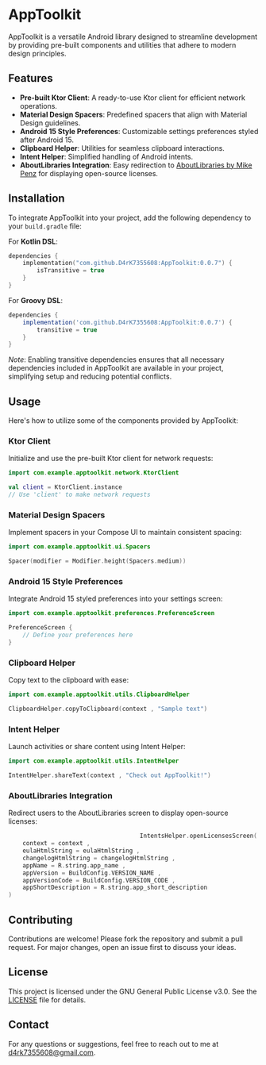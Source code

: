 # AppToolkit

AppToolkit is a versatile Android library designed to streamline development by providing pre-built
components and utilities that adhere to modern design principles.

## Features

- **Pre-built Ktor Client**: A ready-to-use Ktor client for efficient network operations.
- **Material Design Spacers**: Predefined spacers that align with Material Design guidelines.
- **Android 15 Style Preferences**: Customizable settings preferences styled after Android 15.
- **Clipboard Helper**: Utilities for seamless clipboard interactions.
- **Intent Helper**: Simplified handling of Android intents.
- **AboutLibraries Integration**: Easy redirection
  to [AboutLibraries by Mike Penz](https://github.com/mikepenz/AboutLibraries) for displaying
  open-source licenses.

## Installation

To integrate AppToolkit into your project, add the following dependency to your `build.gradle` file:

For **Kotlin DSL**:

```kotlin
dependencies {
    implementation("com.github.D4rK7355608:AppToolkit:0.0.7") {
        isTransitive = true
    }
}
```

For **Groovy DSL**:

```groovy
dependencies {
    implementation('com.github.D4rK7355608:AppToolkit:0.0.7') {
        transitive = true
    }
}
```

*Note*: Enabling transitive dependencies ensures that all necessary dependencies included in
AppToolkit are available in your project, simplifying setup and reducing potential conflicts.

## Usage

Here's how to utilize some of the components provided by AppToolkit:

### Ktor Client

Initialize and use the pre-built Ktor client for network requests:

```kotlin
import com.example.apptoolkit.network.KtorClient

val client = KtorClient.instance
// Use 'client' to make network requests
```

### Material Design Spacers

Implement spacers in your Compose UI to maintain consistent spacing:

```kotlin
import com.example.apptoolkit.ui.Spacers

Spacer(modifier = Modifier.height(Spacers.medium))
```

### Android 15 Style Preferences

Integrate Android 15 styled preferences into your settings screen:

```kotlin
import com.example.apptoolkit.preferences.PreferenceScreen

PreferenceScreen {
    // Define your preferences here
}
```

### Clipboard Helper

Copy text to the clipboard with ease:

```kotlin
import com.example.apptoolkit.utils.ClipboardHelper

ClipboardHelper.copyToClipboard(context , "Sample text")
```

### Intent Helper

Launch activities or share content using Intent Helper:

```kotlin
import com.example.apptoolkit.utils.IntentHelper

IntentHelper.shareText(context , "Check out AppToolkit!")
```

### AboutLibraries Integration

Redirect users to the AboutLibraries screen to display open-source licenses:

```kotlin
                                     IntentsHelper.openLicensesScreen(
    context = context ,
    eulaHtmlString = eulaHtmlString ,
    changelogHtmlString = changelogHtmlString ,
    appName = R.string.app_name ,
    appVersion = BuildConfig.VERSION_NAME ,
    appVersionCode = BuildConfig.VERSION_CODE ,
    appShortDescription = R.string.app_short_description
)
```

## Contributing

Contributions are welcome! Please fork the repository and submit a pull request. For major changes,
open an issue first to discuss your ideas.

## License

This project is licensed under the GNU General Public License v3.0. See the [LICENSE](LICENSE) file
for details.

## Contact

For any questions or suggestions, feel free to reach out to me
at [d4rk7355608@gmail.com](mailto:d4rk7355608@gmail.com).